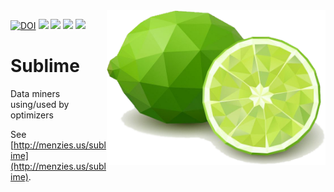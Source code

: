 <img src="/etc/img/lime.png" align=right width=350>

[![DOI](https://zenodo.org/badge/DOI/10.5281/zenodo.5912461.svg)](https://doi.org/10.5281/zenodo.5912461)
![](https://img.shields.io/badge/purpose-se--ai-blueviolet)
![](https://img.shields.io/badge/language-python3-orange)
![](https://img.shields.io/badge/platform-osx,linux-pink)
<a href=https://github.com/timm/sublime/actions/workflows/main.yml><img
src=https://github.com/timm/sublime/actions/workflows/main.yml/badge.svg></a>


# Sublime
Data miners using/used by optimizers

See [http://menzies.us/sublime](http://menzies.us/sublime).
